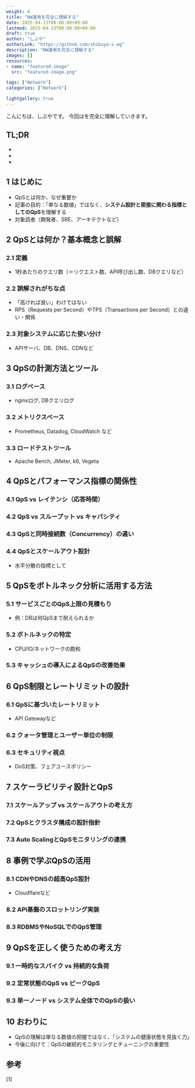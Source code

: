```yaml
---
weight: 4
title: "NW運用を完全に理解する"
date: 2025-04-13T00:00:00+09:00
lastmod: 2025-04-13T00:00:00+09:00
draft: true
author: "しぶや"
authorLink: "https://github.com/shibuya-s-eg"
description: "NW運用を完全に理解する"
images: []
resources:
- name: "featured-image"
  src: "featured-image.png"

tags: ["Network"]
categories: ["Network"]

lightgallery: true
---
```


<!--
Todo:
- TLDR

-->


こんにちは、しぶやです。
今回はを完全に理解していきます。


## TL;DR

*
*
*

## 1 はじめに
- QpSとは何か、なぜ重要か
- 記事の目的：「単なる数値」ではなく、**システム設計と密接に関わる指標としてのQpS**を理解する
- 対象読者（開発者、SRE、アーキテクトなど）

## 2 QpSとは何か？基本概念と誤解
### 2.1 定義
- 1秒あたりのクエリ数（＝リクエスト数、API呼び出し数、DBクエリなど）
### 2.2 誤解されがちな点
- 「高ければ良い」わけではない
- RPS（Requests per Second）やTPS（Transactions per Second）との違い・関係
### 2.3 対象システムに応じた使い分け
- APIサーバ、DB、DNS、CDNなど

## 3 QpSの計測方法とツール
### 3.1 ログベース
- nginxログ, DBクエリログ
### 3.2 メトリクスベース
- Prometheus, Datadog, CloudWatch など
### 3.3 ロードテストツール
- Apache Bench, JMeter, k6, Vegeta

## 4 QpSとパフォーマンス指標の関係性
### 4.1 QpS vs レイテンシ（応答時間）
### 4.2 QpS vs スループット vs キャパシティ
### 4.3 QpSと同時接続数（Concurrency）の違い
### 4.4 QpSとスケールアウト設計
- 水平分散の指標として

## 5 QpSをボトルネック分析に活用する方法
### 5.1 サービスごとのQpS上限の見積もり
- 例：DBは何QpSまで耐えられるか
### 5.2 ボトルネックの特定
- CPU/IO/ネットワークの飽和
### 5.3 キャッシュの導入によるQpSの改善効果

## 6 QpS制限とレートリミットの設計
### 6.1 QpSに基づいたレートリミット
- API Gatewayなど
### 6.2 クォータ管理とユーザー単位の制限
### 6.3 セキュリティ視点
- DoS対策、フェアユースポリシー

## 7 スケーラビリティ設計とQpS
### 7.1 スケールアップ vs スケールアウトの考え方
### 7.2 QpSとクラスタ構成の設計指針
### 7.3 Auto ScalingとQpSモニタリングの連携

## 8 事例で学ぶQpSの活用
### 8.1 CDNやDNSの超高QpS設計
- Cloudflareなど
### 8.2 API基盤のスロットリング実装
### 8.3 RDBMSやNoSQLでのQpS管理

## 9 QpSを正しく使うための考え方
### 9.1 一時的なスパイク vs 持続的な負荷
### 9.2 定常状態のQpS vs ピークQpS
### 9.3 単一ノード vs システム全体でのQpSの扱い

## 10 おわりに
- QpSの理解は単なる数値の把握ではなく、「システムの健康状態を見抜く力」
- 今後に向けて：QpSの継続的モニタリングとチューニングの重要性




## 参考

[1] []()
